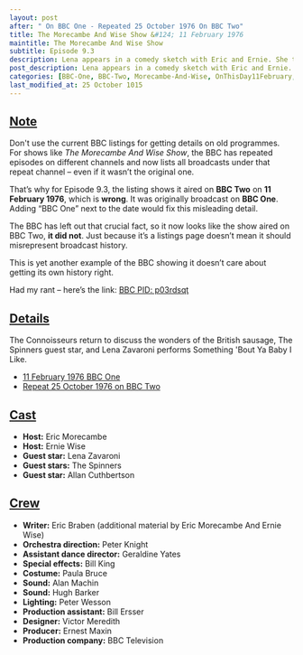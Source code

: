 ```yaml
---
layout: post
after: " On BBC One - Repeated 25 October 1976 On BBC Two"
title: The Morecambe And Wise Show &#124; 11 February 1976
maintitle: The Morecambe And Wise Show
subtitle: Episode 9.3
description: Lena appears in a comedy sketch with Eric and Ernie. She then performs Some Of These Days, before performing a song and dance version of Something Bout You Baby I Like with the duo.
post_description: Lena appears in a comedy sketch with Eric and Ernie. She then performs Some Of These Days, before performing a song and dance version of Something Bout You Baby I Like with the duo.
categories: [BBC-One, BBC-Two, Morecambe-And-Wise, OnThisDay11February, OnThisDay25October, Year-1976]
last_modified_at: 25 October 1015
---
```


<h2 id="infobox1"><a href="#infobox1">Note</a></h2>
<p>Don't use the current BBC listings for getting details on old programmes. For shows like <em>The Morecambe And Wise Show</em>, the BBC has repeated episodes on different channels and now lists all broadcasts under that repeat channel – even if it wasn’t the original one.</p>
<p>That’s why for Episode 9.3, the listing shows it aired on <strong>BBC Two</strong> on <strong>11 February 1976</strong>, which is <strong>wrong</strong>. It was originally broadcast on <strong>BBC One</strong>. Adding “BBC One” next to the date would fix this misleading detail.</p>
<p>The BBC has left out that crucial fact, so it now looks like the show aired on BBC Two, <strong>it did not</strong>. Just because it’s a listings page doesn’t mean it should misrepresent broadcast history.</p>
<p>This is yet another example of the BBC showing it doesn’t care about getting its own history right.</p>
<p>Had my rant – here’s the link: <a class="external-link" href="https://www.bbc.co.uk/programmes/p03rdsqt">BBC PID: p03rdsqt</a></p>

<h2 id="infobox2"><a href="#infobox2">Details</a></h2>
<p>The Connoisseurs return to discuss the wonders of the British sausage, The Spinners guest star, and Lena Zavaroni performs Something 'Bout Ya Baby I Like.</p>
<ul>
<li><a class="external-link" href="https://genome.ch.bbc.co.uk/schedules/bbcone/london/1976-02-11#at-20.15">11 February 1976 BBC One</a></li>
<li><a class="external-link" href="https://genome.ch.bbc.co.uk/schedules/bbctwo/england/1976-10-25#at-20.10">Repeat 25 October 1976 on BBC Two</a></li>
</ul>

<h2 id="infobox3"><a href="#infobox3">Cast</a></h2>
<ul>
<li><strong>Host:</strong> Eric Morecambe</li>
<li><strong>Host:</strong> Ernie Wise</li>
<li><strong>Guest star:</strong> Lena Zavaroni</li>
<li><strong>Guest stars:</strong> The Spinners</li>
<li><strong>Guest star:</strong> Allan Cuthbertson</li>
</ul>

<h2 id="infobox4"><a href="#infobox4">Crew</a></h2>
<ul>
<li><strong>Writer:</strong> Eric Braben (additional material by Eric Morecambe And Ernie Wise)</li>
<li><strong>Orchestra direction:</strong> Peter Knight</li>
<li><strong>Assistant dance director:</strong> Geraldine Yates</li>
<li><strong>Special effects:</strong> Bill King</li>
<li><strong>Costume:</strong> Paula Bruce</li>
<li><strong>Sound:</strong> Alan Machin</li>
<li><strong>Sound:</strong> Hugh Barker</li>
<li><strong>Lighting:</strong> Peter Wesson</li>
<li><strong>Production assistant:</strong> Bill Ersser</li>
<li><strong>Designer:</strong> Victor Meredith</li>
<li><strong>Producer:</strong> Ernest Maxin</li>
<li><strong>Production company:</strong> BBC Television</li>
</ul>
